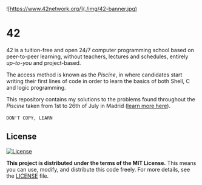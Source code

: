 ![https://www.42network.org/](./img/42-banner.jpg)
# 42
42 is a tuition-free and open 24/7 computer programming school based on peer-to-peer learning, without teachers, lectures and schedules, entirely *up-to-you* and project-based.

The access method is known as the *Piscine*, in where candidates start writing their first lines of code in order to learn the basics of both Shell, C and logic programming.

This repository contains my solutions to the problems found throughout the *Piscine* taken from 1st to 26th of July in Madrid ([learn more here](https://www.42madrid.com/)).

`DON'T COPY, LEARN`

## License
[![License](https://img.shields.io/github/license/sdevsantiago/42?style=for-the-badge&labelColor=black&color=red)](https://opensource.org/licenses/MIT)

**This project is distributed under the terms of the MIT License.** This means you can use, modify, and distribute this code freely. For more details, see the [LICENSE](LICENSE) file.
